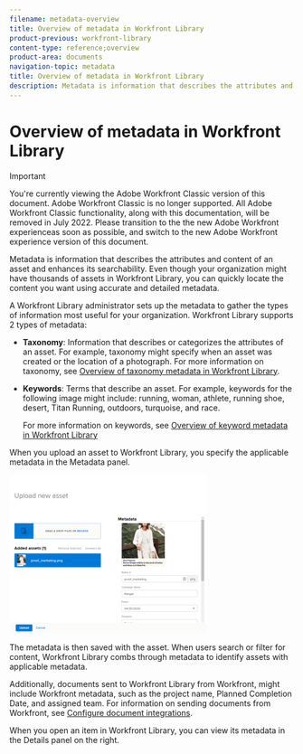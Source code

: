 ```yaml
---
filename: metadata-overview
title: Overview of metadata in Workfront Library
product-previous: workfront-library
content-type: reference;overview
product-area: documents
navigation-topic: metadata
title: Overview of metadata in Workfront Library
description: Metadata is information that describes the attributes and content of an asset and enhances its searchability. Even though your organization might have thousands of assets in Workfront Library, you can quickly locate the content you want using accurate and detailed metadata.
---
```


# Overview of metadata in Workfront Library

>[!IMPORTANT]
>
>You're currently viewing the Adobe Workfront Classic version of this document. Adobe Workfront Classic is no longer supported. All Adobe Workfront Classic functionality, along with this documentation, will be removed in July 2022. Please transition to the the new Adobe Workfront experienceas soon as possible, and switch to the new Adobe Workfront experience version of this document.

Metadata is information that describes the attributes and content of an asset and enhances its searchability. Even though your organization might have thousands of assets in Workfront Library, you can quickly locate the content you want using accurate and detailed metadata.

A Workfront Library administrator sets up the metadata to gather the types of information most useful for your organization. Workfront Library supports 2 types of metadata:

* **Taxonomy**: Information that describes or categorizes the attributes of an asset. For example, taxonomy might specify when an asset was created or the location of a photograph. For more information on taxonomy, see [Overview of taxonomy metadata in Workfront Library](../../../workfront-library/administration-and-setup/metadata/taxonomy-metadata-overview.md). 

* **Keywords**: Terms that describe an asset. For example, keywords for the following image might include: running, woman, athlete, running shoe, desert, Titan Running, outdoors, turquoise, and race.

  For more information on keywords, see [Overview of keyword metadata in Workfront Library](../../../workfront-library/administration-and-setup/metadata/keyword-metadata-overview.md)

When you upload an asset to Workfront Library, you specify the applicable metadata in the Metadata panel.

![](assets/upload-new-asset-without-header-350x280.png)

The metadata is then saved with the asset. When users search or filter for content, Workfront Library combs through metadata to identify assets with applicable metadata.

Additionally, documents sent to Workfront Library from Workfront, might include Workfront metadata, such as the project name, Planned Completion Date, and assigned team. For information on sending documents from Workfront, see [Configure document integrations](../../../administration-and-setup/configure-integrations/configure-document-integrations.md).

When you open an item in Workfront Library, you can view its metadata in the Details panel on the right.
